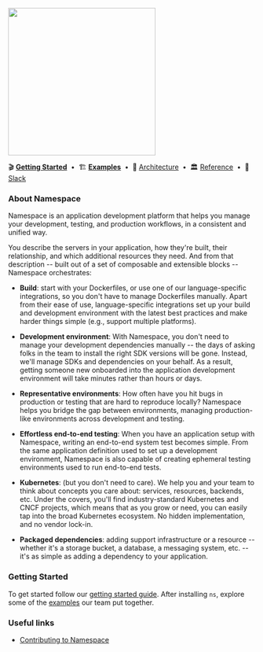 <p>
  <a href="https://namespace.so">
    <img src="https://storage.googleapis.com/namespacelabs-docs-assets/gh/intro.svg" height="300">
  </a>
</p>

<div>
 🎬 <a href="https://docs.namespace.so/getting-started?utm_source=github"><b>Getting Started</b></a>
 <span>&nbsp;•&nbsp;</span>
 🏗️ <a href="https://docs.namespace.so/examples?utm_source=github"><b>Examples</b></a>
 <span>&nbsp;•&nbsp;</span>
 🗼 <a href="https://docs.namespace.so/architecture?utm_source=github">Architecture</a>
 <span>&nbsp;•&nbsp;</span>
 🏛️ <a href="https://docs.namespace.so/reference?utm_source=github">Reference</a>
 <span>&nbsp;•&nbsp;</span>
 💬 <a href="https://community.namespace.so/discord?utm_source=github">Slack</a>
</div>

### **About Namespace**

Namespace is an application development platform that helps you manage your development, testing, and production workflows, in a consistent and unified way.

You describe the servers in your application, how they're built, their relationship, and which additional resources they need. And from that description -- built out of a set of composable and extensible blocks -- Namespace orchestrates:

- **Build**: start with your Dockerfiles, or use one of our language-specific integrations, so you don't have to manage Dockerfiles manually. Apart from their ease of use, language-specific integrations set up your build and development environment with the latest best practices and make harder things simple (e.g., support multiple platforms).

- **Development environment**: With Namespace, you don't need to manage your development dependencies manually -- the days of asking folks in the team to install the right SDK versions will be gone. Instead, we'll manage SDKs and dependencies on your behalf. As a result, getting someone new onboarded into the application development environment will take minutes rather than hours or days.

- **Representative environments**: How often have you hit bugs in production or testing that are hard to reproduce locally? Namespace helps you bridge the gap between environments, managing production-like environments across development and testing.

- **Effortless end-to-end testing**: When you have an application setup with Namespace, writing an end-to-end system test becomes simple. From the same application definition used to set up a development environment, Namespace is also capable of creating ephemeral testing environments used to run end-to-end tests.

- **Kubernetes**: (but you don't need to care). We help you and your team to think about concepts you care about: services, resources, backends, etc. Under the covers, you'll find industry-standard Kubernetes and CNCF projects, which means that as you grow or need, you can easily tap into the broad Kubernetes ecosystem. No hidden implementation, and no vendor lock-in.

- **Packaged dependencies**: adding support infrastructure or a resource -- whether it's a storage bucket, a database, a messaging system, etc. -- it's as simple as adding a dependency to your application.

### **Getting Started**

To get started follow our [getting started guide](https://docs.namespace.so/getting-started/). After installing `ns`, explore some of the [examples](/namespacelabs/examples) our team put together.

### **Useful links**

- [Contributing to Namespace](/CONTRIBUTING.md)
